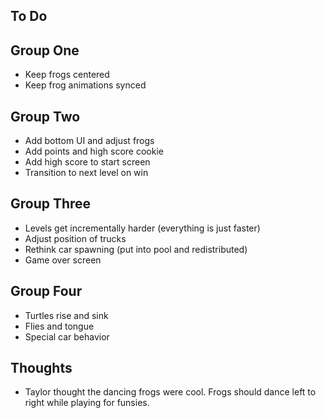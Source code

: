 ## To Do

## Group One

<!-- * Fix stop position of frogs -->
* Keep frogs centered
* Keep frog animations synced

## Group Two

* Add bottom UI and adjust frogs
* Add points and high score cookie
* Add high score to start screen
* Transition to next level on win

## Group Three

* Levels get incrementally harder (everything is just faster)
* Adjust position of trucks
* Rethink car spawning (put into pool and redistributed)
* Game over screen

## Group Four

* Turtles rise and sink
* Flies and tongue
* Special car behavior

## Thoughts

* Taylor thought the dancing frogs were cool. Frogs should dance left to right while playing for funsies.
